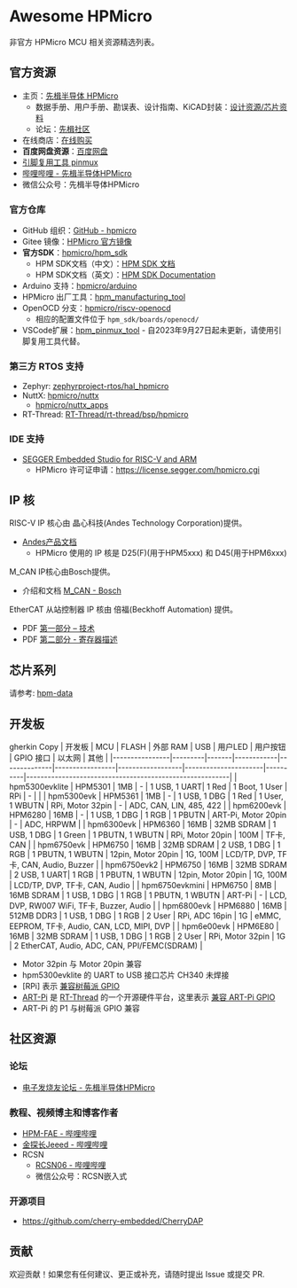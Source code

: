 # Awesome HPMicro

非官方 HPMicro MCU 相关资源精选列表。

## 官方资源

- 主页：[先楫半导体 HPMicro](https://www.hpmicro.com/)
  - 数据手册、用户手册、勘误表、设计指南、KiCAD封装：[设计资源/芯片资料](https://www.hpmicro.com/resources/resources.html)
  - 论坛：[先楫社区](https://www.hpmicro.com/support/forumpark.html)
- 在线商店：[在线购买](https://www.hpmicro.com/support/shop.html)
- **百度网盘资源**：[百度网盘](https://pan.baidu.com/s/1RaYHOD7xk7fnotmgLpoAlA?pwd=xk2n)
- [引脚复用工具 pinmux](https://tools.hpmicro.com/pinmux)
- [哔哩哔哩 - 先楫半导体HPMicro](https://space.bilibili.com/1306310554)
- 微信公众号：先楫半导体HPMicro

### 官方仓库

- GitHub 组织：[GitHub - hpmicro](https://github.com/hpmicro)
- Gitee 镜像：[HPMicro 官方镜像](https://gitee.com/hpmicro)
- **官方SDK**：[hpmicro/hpm_sdk](https://github.com/hpmicro/hpm_sdk)
  - HPM SDK文档（中文）：[HPM SDK 文档](https://hpm-sdk.readthedocs.io/zh-cn/latest/)
  - HPM SDK文档（英文）：[HPM SDK Documentation](http://doc.hpmicro.com/sdk_doc/en/latest/html/index.html)
- Arduino 支持：[hpmicro/arduino](https://github.com/hpmicro/arduino)
- HPMicro 出厂工具：[hpm_manufacturing_tool](https://github.com/hpmicro/hpm_manufacturing_tool)
- OpenOCD 分支：[hpmicro/riscv-openocd](https://github.com/hpmicro/riscv-openocd)
  - 相应的配置文件位于 `hpm_sdk/boards/openocd/`
- VSCode扩展：[hpm_pinmux_tool](https://github.com/hpmicro/hpm_pinmux_tool) - 自2023年9月27日起未更新，请使用引脚复用工具代替。

### 第三方 RTOS 支持

- Zephyr: [zephyrproject-rtos/hal_hpmicro](https://github.com/zephyrproject-rtos/hal_hpmicro)
- NuttX: [hpmicro/nuttx](https://github.com/hpmicro/nuttx)
  - [hpmicro/nuttx_apps](https://github.com/hpmicro/nuttx_apps)
- RT-Thread: [RT-Thread/rt-thread/bsp/hpmicro](https://github.com/RT-Thread/rt-thread/tree/master/bsp/hpmicro)

### IDE 支持

- [SEGGER Embedded Studio for RISC-V and ARM](https://www.segger.com/downloads/embedded-studio/#embeddedstudio)
  - HPMicro 许可证申请：<https://license.segger.com/hpmicro.cgi>

## IP 核

RISC-V IP 核心由 晶心科技(Andes Technology Corporation)提供。

- [Andes产品文档](http://www.andestech.com/en/products-solutions/product-documentation/)
  - HPMicro 使用的 IP 核是 D25(F)(用于HPM5xxx) 和 D45(用于HPM6xxx)

M_CAN IP核心由Bosch提供。

- 介绍和文档 [M_CAN - Bosch](https://www.bosch-semiconductors.com/ip-modules/can-ip-modules/m-can/)

EtherCAT 从站控制器 IP 核由 倍福(Beckhoff Automation) 提供。

- PDF [第一部分 – 技术](https://download.beckhoff.com/download/document/io/ethercat-development-products/ethercat_esc_datasheet_sec1_technology_2i3.pdf)
- PDF [第二部分 - 寄存器描述](https://download.beckhoff.com/download/document/io/ethercat-development-products/ethercat_esc_datasheet_sec2_registers_3i0.pdf)

## 芯片系列

请参考: [hpm-data]

## 开发板

gherkin
Copy
| 开发板         | MCU     | FLASH | 外部 RAM   | USB          | 用户LED         | 用户按钮         | GPIO 接口            | 以太网   | 其他                                                    |
|----------------|---------|-------|------------|--------------|-----------------|------------------|----------------------|----------|---------------------------------------------------------|
| hpm5300evklite | HPM5301 | 1MB   | -          | 1 USB, 1 UART| 1 Red           | 1 Boot, 1 User   | RPi                  | -        |                                                         |
| hpm5300evk     | HPM5361 | 1MB   | -          | 1 USB, 1 DBG | 1 Red           | 1 User, 1 WBUTN  | RPi, Motor 32pin     | -        | ADC, CAN, LIN, 485, 422                                 |
| hpm6200evk     | HPM6280 | 16MB  | -          | 1 USB, 1 DBG | 1 RGB           | 1 PBUTN          | ART-Pi, Motor 20pin  | -        | ADC, HRPWM                                              |
| hpm6300evk     | HPM6360 | 16MB  | 32MB SDRAM | 1 USB, 1 DBG | 1 Green         | 1 PBUTN, 1 WBUTN | RPi, Motor 20pin     | 100M     | TF卡, CAN                                               |
| hpm6750evk     | HPM6750 | 16MB  | 32MB SDRAM | 2 USB, 1 DBG | 1 RGB           | 1 PBUTN, 1 WBUTN | 12pin, Motor 20pin   | 1G, 100M | LCD/TP, DVP, TF卡, CAN, Audio, Buzzer                   |
| hpm6750evk2    | HPM6750 | 16MB  | 32MB SDRAM | 2 USB, 1 UART| 1 RGB           | 1 PBUTN, 1 WBUTN | 12pin, Motor 20pin   | 1G, 100M | LCD/TP, DVP, TF卡, CAN, Audio                           |
| hpm6750evkmini | HPM6750 | 8MB   | 16MB SDRAM | 1 USB, 1 DBG | 1 RGB           | 1 PBUTN, 1 WBUTN | ART-Pi               | -        | LCD, DVP, RW007 WiFi, TF卡, Buzzer, Audio               |
| hpm6800evk     | HPM6880 | 16MB  | 512MB DDR3 | 1 USB, 1 DBG | 1 RGB           | 2 User           | RPi, ADC 16pin       | 1G       | eMMC, EEPROM, TF卡, Audio, CAN, LCD, MIPI, DVP          |
| hpm6e00evk     | HPM6E80 | 16MB  | 32MB SDRAM | 1 USB, 1 DBG | 1 RGB           | 2 User           | RPi, Motor 32pin     | 1G       | 2 EtherCAT, Audio, ADC, CAN, PPI/FEMC(SDRAM)            |

- Motor 32pin 与 Motor 20pin 兼容
- hpm5300evklite 的 UART to USB 接口芯片 CH340 未焊接
- [RPi] 表示 [兼容树莓派 GPIO](https://pinout.xyz/)
- [ART-Pi] 是 [RT-Thread] 的一个开源硬件平台，这里表示 [兼容 ART-Pi GPIO](https://art-pi.github.io/website/docs/#/tutorial/pin-description)
- ART-Pi 的 P1 与树莓派 GPIO 兼容

## 社区资源

### 论坛

- [电子发烧友论坛 - 先楫半导体HPMicro](https://bbs.elecfans.com/group_1700)

### 教程、视频博主和博客作者

- [HPM-FAE - 哔哩哔哩](https://space.bilibili.com/592932589)
- [金探长Jeeed - 哔哩哔哩](https://space.bilibili.com/191119115)
- RCSN
  - [RCSN06 - 哔哩哔哩](https://space.bilibili.com/281444293)
  - 微信公众号：RCSN嵌入式

### 开源项目

- <https://github.com/cherry-embedded/CherryDAP>

## 贡献

欢迎贡献！如果您有任何建议、更正或补充，请随时提出 Issue 或提交 PR.

[hpm-data]: https://github.com/andelf/hpm-data
[ART-Pi]: https://art-pi.github.io/website
[RT-Thread]: https://github.com/RT-Thread/rt-thread
